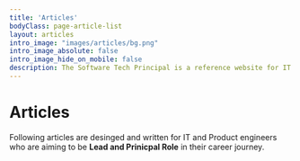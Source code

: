 ```yaml
---
title: 'Articles'
bodyClass: page-article-list
layout: articles
intro_image: "images/articles/bg.png"
intro_image_absolute: false
intro_image_hide_on_mobile: false
description: The Software Tech Principal is a reference website for IT & software engineers/developers/consultant who aims to grow to become a technology principal. This website contains fundumental basics, concepts, growth roadmaps, techniques, why and hows as well as inisghts to technolgy focusing on delivering value to readers. The Tech Priciples offers a growth model to small-enterprise businesses, offers digital transformations, tech-at-core solutions.
---
```


# Articles

Following articles are desinged and written for IT and Product engineers who are aiming to be **Lead and Prinicpal Role**  in their career journey.

